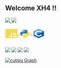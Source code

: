 ## Welcome XH4 !!
 <div>
  <a href="https://github.com/cutipu/">
  <img height="150em" src="https://github-readme-stats.vercel.app/api?username=cutipu&show_icons=true&theme=nomal"/>
  <img height="150em" src="https://github-readme-stats.vercel.app/api/top-langs/?username=cutipu&theme=nomal"/>
</div>
<div style="display: inline_block"><br>
  <img align="center" alt="cutipu-Js" height="30" width="40" src="https://raw.githubusercontent.com/devicons/devicon/master/icons/javascript/javascript-plain.svg">
  <img align="center" alt="cutipu-Python" height="30" width="40" src="https://raw.githubusercontent.com/devicons/devicon/master/icons/python/python-original.svg">
  <img align="center" alt="cutipu-C" height="30" width="40" src="https://raw.githubusercontent.com/devicons/devicon/master/icons/c/c-original.svg">
</div>
  
  ##
 
<div> 
  <a href="https://www.youtube.com/channel/UC-mdmoq-JGVfTqI1X02OToQ" target="_blank"><img src="https://img.shields.io/badge/YouTube-FF0000?style=for-the-badge&logo=youtube&logoColor=white" target="_blank"></a>
  <a href="https://www.instagram.com/" target="_blank"><img src="https://img.shields.io/badge/-Instagram-%23E4405F?style=for-the-badge&logo=instagram&logoColor=white" target="_blank"></a>
 <a href="https://t.me/rebychubx" target="_blank"><img src="https://img.shields.io/badge/Telegram-7289DA?style=for-the-badge&logo=telegram&logoColor=white" target="_blank"></a> 
  <a href = ""><img src="https://img.shields.io/badge/-Gmail-%23333?style=for-the-badge&logo=gmail&logoColor=white" target="_blank"></a>
 
<a href="https://github.com/cutipu"><img alt="cutipu Graph"
    src="https://activity-graph.herokuapp.com/graph?username=cutipu&bg_color=FFFFFF&color=5BCDEC&line=5BCDEC&point=FFFFFF&hide_border=true" /></a>
 
</div>
